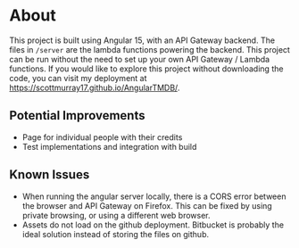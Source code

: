 # About

This project is built using Angular 15, with an API Gateway backend. The files in `/server` are the lambda functions powering the backend. This project can be run without the need to set up your own API Gateway / Lambda functions. If you would like to explore this project without downloading the code, you can visit my deployment at https://scottmurray17.github.io/AngularTMDB/.

## Potential Improvements

* Page for individual people with their credits
* Test implementations and integration with build

## Known Issues

* When running the angular server locally, there is a CORS error between the browser and API Gateway on Firefox. This can be fixed by using private browsing, or using a different web browser.
* Assets do not load on the github deployment. Bitbucket is probably the ideal solution instead of storing the files on github. 

